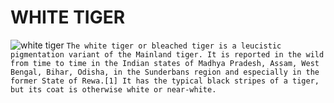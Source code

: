 # WHITE TIGER
![white tiger](https://rare-gallery.com/mocahbig/1340459-White-Tiger-4k-Ultra-HD-Wallpaper.jpg)
`The white tiger or bleached tiger is a leucistic pigmentation variant of the Mainland tiger. It is reported in the wild from time to time in the Indian states of Madhya Pradesh, Assam, West Bengal, Bihar, Odisha, in the Sunderbans region and especially in the former State of Rewa.[1] It has the typical black stripes of a tiger, but its coat is otherwise white or near-white.`
